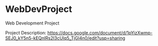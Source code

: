 # WebDevProject
Web Development Project

Project Description: https://docs.google.com/document/d/1pYizXwmp-SEJ0_kY5n5-kEQnlRs2I3cUlq5_TjGl4n0/edit?usp=sharing
